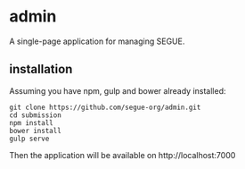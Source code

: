admin
==========

A single-page application for managing SEGUE.

installation
------------

Assuming you have npm, gulp and bower already installed:

    git clone https://github.com/segue-org/admin.git
    cd submission
    npm install
    bower install
    gulp serve

Then the application will be available on http://localhost:7000
